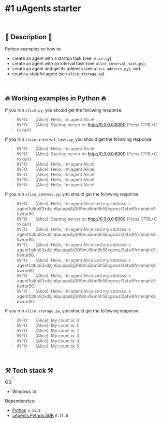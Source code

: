 # #1 uAgents starter

<br>

## 📖 Description 📖

Python examples on how to:

- create an agent with a startup task (see `alice.py`),
- create an agent with an interval task (see `alice_interval_task.py`),
- create an agent and get its address (see `alice_address.py`), and
- create a stateful agent (see `alice_storage.py`).

<br>

## 🔥 Working examples in Python 🔥

If you run `alice.py`, you should get the following response:

> INFO:&nbsp;&nbsp;&nbsp;&nbsp;&nbsp; [Alice]: Hello, I'm agent Alice!<br>
> INFO:&nbsp;&nbsp;&nbsp;&nbsp;&nbsp; [Alice]: Starting server on http://0.0.0.0:8000 (Press CTRL+C to quit)

If you run `alice_interval_task.py`, you should get the following response:

> INFO:&nbsp;&nbsp;&nbsp;&nbsp;&nbsp; [Alice]: Hello, I'm agent Alice!<br>
> INFO:&nbsp;&nbsp;&nbsp;&nbsp;&nbsp; [Alice]: Starting server on http://0.0.0.0:8000 (Press CTRL+C to quit)<br>
> INFO:&nbsp;&nbsp;&nbsp;&nbsp;&nbsp; [Alice]: Hello, I'm agent Alice!<br>
> INFO:&nbsp;&nbsp;&nbsp;&nbsp;&nbsp; [Alice]: Hello, I'm agent Alice!<br>
> INFO:&nbsp;&nbsp;&nbsp;&nbsp;&nbsp; [Alice]: Hello, I'm agent Alice!<br>
> INFO:&nbsp;&nbsp;&nbsp;&nbsp;&nbsp; [Alice]: Hello, I'm agent Alice!<br>
> INFO:&nbsp;&nbsp;&nbsp;&nbsp;&nbsp; [Alice]: Hello, I'm agent Alice!

If you run `alice_address.py`, you should get the following response:

> INFO:&nbsp;&nbsp;&nbsp;&nbsp;&nbsp; [Alice]: Hello, I'm agent Alice and my address is agent1qtkp83xdzjn6pupps8jj309mu5km6h58cgcwzl3afw9frrnmqhk9kwrur80.<br>
> INFO:&nbsp;&nbsp;&nbsp;&nbsp;&nbsp; [Alice]: Starting server on http://0.0.0.0:8000 (Press CTRL+C to quit)<br>
> INFO:&nbsp;&nbsp;&nbsp;&nbsp;&nbsp; [Alice]: Hello, I'm agent Alice and my address is agent1qtkp83xdzjn6pupps8jj309mu5km6h58cgcwzl3afw9frrnmqhk9kwrur80.<br>
> INFO:&nbsp;&nbsp;&nbsp;&nbsp;&nbsp; [Alice]: Hello, I'm agent Alice and my address is agent1qtkp83xdzjn6pupps8jj309mu5km6h58cgcwzl3afw9frrnmqhk9kwrur80.<br>
> INFO:&nbsp;&nbsp;&nbsp;&nbsp;&nbsp; [Alice]: Hello, I'm agent Alice and my address is agent1qtkp83xdzjn6pupps8jj309mu5km6h58cgcwzl3afw9frrnmqhk9kwrur80.<br>
> INFO:&nbsp;&nbsp;&nbsp;&nbsp;&nbsp; [Alice]: Hello, I'm agent Alice and my address is agent1qtkp83xdzjn6pupps8jj309mu5km6h58cgcwzl3afw9frrnmqhk9kwrur80.<br>
> INFO:&nbsp;&nbsp;&nbsp;&nbsp;&nbsp; [Alice]: Hello, I'm agent Alice and my address is agent1qtkp83xdzjn6pupps8jj309mu5km6h58cgcwzl3afw9frrnmqhk9kwrur80.

If you run `alice_storage.py`, you should get the following response:

> INFO:&nbsp;&nbsp;&nbsp;&nbsp;&nbsp; [Alice]: My count is: 0<br>
> INFO:&nbsp;&nbsp;&nbsp;&nbsp;&nbsp; [Alice]: My count is: 1<br>
> INFO:&nbsp;&nbsp;&nbsp;&nbsp;&nbsp; [Alice]: My count is: 2<br>
> INFO:&nbsp;&nbsp;&nbsp;&nbsp;&nbsp; [Alice]: My count is: 3<br>
> INFO:&nbsp;&nbsp;&nbsp;&nbsp;&nbsp; [Alice]: My count is: 4<br>
> INFO:&nbsp;&nbsp;&nbsp;&nbsp;&nbsp; [Alice]: My count is: 5

<br>

## ⚒️ Tech stack ⚒️

OS:

- Windows `10`

Dependencies:

- [Python](https://www.python.org/) `3.11.8`
- [uAgents Python SDK](https://pypi.org/project/uagents/) `0.11.0`
